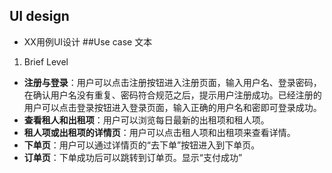 ## UI design
- XX用例UI设计
##Use case 文本

 1. Brief Level
 - **注册与登录**：用户可以点击注册按钮进入注册页面，输入用户名、登录密码，在确认用户名没有重复、密码符合规范之后，提示用户注册成功。已经注册的用户可以点击登录按钮进入登录页面，输入正确的用户名和密即可登录成功。
 - **查看租人和出租项**：用户可以浏览每日最新的出租项和租人项。
 - **租人项或出租项的详情页**：用户可以点击租人项和出租项来查看详情。
 - **下单页**：用户可以通过详情页的“去下单”按钮进入到下单页。
 - **订单页**：下单成功后可以跳转到订单页。显示“支付成功”
 

